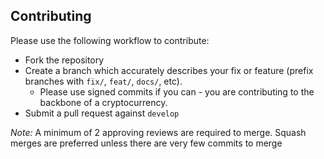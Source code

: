 ## Contributing

Please use the following workflow to contribute:

* Fork the repository
* Create a branch which accurately describes your fix or feature (prefix branches with `fix/`, `feat/`, `docs/`, etc). 
  * Please use signed commits if you can - you are contributing to the backbone of a cryptocurrency.
* Submit a pull request against `develop`

*Note:* A minimum of 2 approving reviews are required to merge. Squash merges are preferred unless there are very few commits to merge
